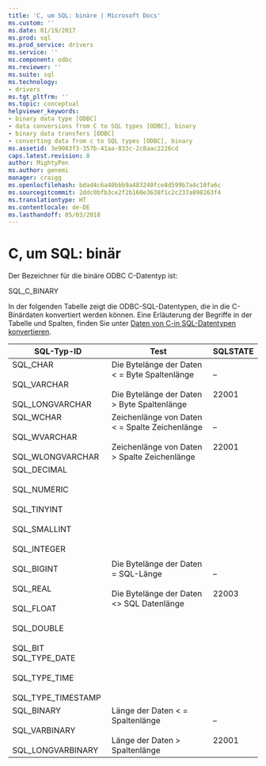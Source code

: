 ```yaml
---
title: 'C, um SQL: binäre | Microsoft Docs'
ms.custom: ''
ms.date: 01/19/2017
ms.prod: sql
ms.prod_service: drivers
ms.service: ''
ms.component: odbc
ms.reviewer: ''
ms.suite: sql
ms.technology:
- drivers
ms.tgt_pltfrm: ''
ms.topic: conceptual
helpviewer_keywords:
- binary data type [ODBC]
- data conversions from C to SQL types [ODBC], binary
- binary data transfers [ODBC]
- converting data from c to SQL types [ODBC], binary
ms.assetid: 3e9083f3-357b-41aa-833c-2c8aac2226cd
caps.latest.revision: 8
author: MightyPen
ms.author: genemi
manager: craigg
ms.openlocfilehash: bdad4c6a40bbb9a483240fce8d599b7a4c10fa6c
ms.sourcegitcommit: 2ddc0bfb3ce2f2b160e3638f1c2c237a898263f4
ms.translationtype: HT
ms.contentlocale: de-DE
ms.lasthandoff: 05/03/2018
---
```

# <a name="c-to-sql-binary"></a>C, um SQL: binär
Der Bezeichner für die binäre ODBC C-Datentyp ist:  
  
 SQL_C_BINARY  
  
 In der folgenden Tabelle zeigt die ODBC-SQL-Datentypen, die in die C-Binärdaten konvertiert werden können. Eine Erläuterung der Begriffe in der Tabelle und Spalten, finden Sie unter [Daten von C-in SQL-Datentypen konvertieren](../../../odbc/reference/appendixes/converting-data-from-c-to-sql-data-types.md).  
  
|SQL-Typ-ID|Test|SQLSTATE|  
|-------------------------|----------|--------------|  
|SQL_CHAR<br /><br /> SQL_VARCHAR<br /><br /> SQL_LONGVARCHAR|Die Bytelänge der Daten < = Byte Spaltenlänge<br /><br /> Die Bytelänge der Daten > Byte Spaltenlänge|–<br /><br /> 22001|  
|SQL_WCHAR<br /><br /> SQL_WVARCHAR<br /><br /> SQL_WLONGVARCHAR|Zeichenlänge von Daten < = Spalte Zeichenlänge<br /><br /> Zeichenlänge von Daten > Spalte Zeichenlänge|–<br /><br /> 22001|  
|SQL_DECIMAL<br /><br /> SQL_NUMERIC<br /><br /> SQL_TINYINT<br /><br /> SQL_SMALLINT<br /><br /> SQL_INTEGER<br /><br /> SQL_BIGINT<br /><br /> SQL_REAL<br /><br /> SQL_FLOAT<br /><br /> SQL_DOUBLE<br /><br /> SQL_BIT SQL_TYPE_DATE<br /><br /> SQL_TYPE_TIME<br /><br /> SQL_TYPE_TIMESTAMP|Die Bytelänge der Daten = SQL-Länge<br /><br /> Die Bytelänge der Daten <> SQL Datenlänge|–<br /><br /> 22003|  
|SQL_BINARY<br /><br /> SQL_VARBINARY<br /><br /> SQL_LONGVARBINARY|Länge der Daten < = Spaltenlänge<br /><br /> Länge der Daten > Spaltenlänge|–<br /><br /> 22001|
